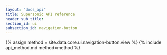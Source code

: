 ```yaml
---
layout: "docs_api"
title: Supersonic API reference
header_sub_title: 
section_id: ui
subsection_id: navigation-button
---
```


{% assign method = site.data.core.ui.navigation-button.view %}
{% include api_method.md method=method %}
